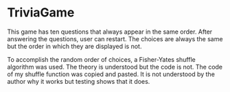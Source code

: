 # TriviaGame

This game has ten questions that always appear in the same order. After answering the questions, user can restart. The choices are always the same but the order in which they are displayed is not. 

To accomplish the random order of choices, a Fisher-Yates shuffle algorithm was used. The theory is understood but the code is not. The code of my shuffle function was copied and pasted. It is not understood by the author why it works but testing shows that it does.